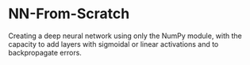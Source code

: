 # NN-From-Scratch
Creating a deep neural network using only the NumPy module, with the capacity to add layers with sigmoidal or linear activations and to backpropagate errors.

